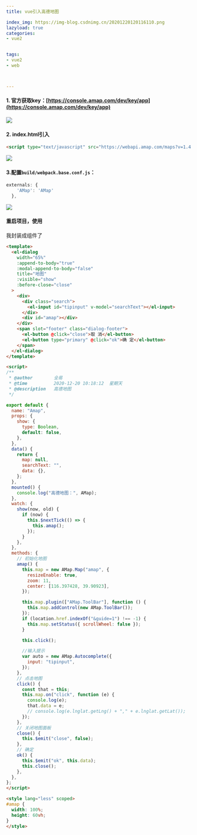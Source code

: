 ```yaml
---
title: vue引入高德地图

index_img: https://img-blog.csdnimg.cn/20201220120116110.png
lazyload: true
categories:
- vue2


tags:
- vue2
- web



---
```






#### 1. 官方获取key：[https://console.amap.com/dev/key/app](https://console.amap.com/dev/key/app)


![](https://img-blog.csdnimg.cn/20201220120116110.png)

#### 2. index.html引入

```html
<script type="text/javascript" src="https://webapi.amap.com/maps?v=1.4.15&key=你申请的key"></script> 
```

![](https://img-blog.csdnimg.cn/20201220120305229.png)
#### 3.配置`build/webpack.base.conf.js`：

```javascript
externals: {
    'AMap': 'AMap'
  },
```
![](https://img-blog.csdnimg.cn/20201220120534491.png)

#### 重启项目，使用
我封装成组件了
```html
<template>
  <el-dialog
    width="65%"
    :append-to-body="true"
    :modal-append-to-body="false"
    title="地图"
    :visible="show"
    :before-close="close"
  >
    <div>
      <div class="search">
        <el-input id="tipinput" v-model="searchText"></el-input>
      </div>
      <div id="amap"></div>
    </div>
    <span slot="footer" class="dialog-footer">
      <el-button @click="close">取 消</el-button>
      <el-button type="primary" @click="ok">确 定</el-button>
    </span>
  </el-dialog>
</template>

<script>
/**
 * @author        全易
 * @time          2020-12-20 10:18:12  星期天
 * @description   高德地图
 */

export default {
  name: "Amap",
  props: {
    show: {
      type: Boolean,
      default: false,
    },
  },
  data() {
    return {
      map: null,
      searchText: "",
      data: {},
    };
  },
  mounted() {
    console.log("高德地图：", AMap);
  },
  watch: {
    show(now, old) {
      if (now) {
        this.$nextTick(() => {
          this.amap();
        });
      }
    },
  },
  methods: {
    // 初始化地图
    amap() {
      this.map = new AMap.Map("amap", {
        resizeEnable: true,
        zoom: 11,
        center: [116.397428, 39.90923],
      });

      this.map.plugin(["AMap.ToolBar"], function () {
        this.map.addControl(new AMap.ToolBar());
      });
      if (location.href.indexOf("&guide=1") !== -1) {
        this.map.setStatus({ scrollWheel: false });
      }

      this.click();

      //输入提示
      var auto = new AMap.Autocomplete({
        input: "tipinput",
      });
    },
    // 点击地图
    click() {
      const that = this;
      this.map.on("click", function (e) {
        console.log(e);
        that.data = e;
        // console.log(e.lnglat.getLng() + "," + e.lnglat.getLat());
      });
    },
    // 关闭地图面板
    close() {
      this.$emit("close", false);
    },
    // 确定
    ok() {
      this.$emit("ok", this.data);
      this.close();
    },
  },
};
</script>

<style lang="less" scoped>
#amap {
  width: 100%;
  height: 60vh;
}
</style>
```

